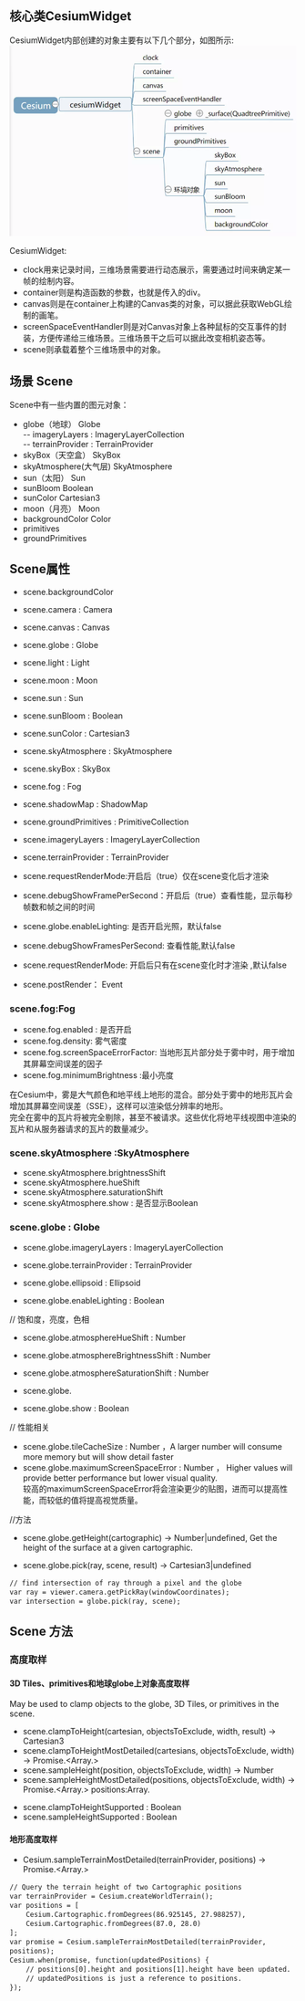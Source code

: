 
##  核心类CesiumWidget



CesiumWidget内部创建的对象主要有以下几个部分，如图所示:
![widget](./widget.png)

CesiumWidget:

- clock用来记录时间，三维场景需要进行动态展示，需要通过时间来确定某一帧的绘制内容。 
- container则是构造函数的参数，也就是传入的div。 
- canvas则是在container上构建的Canvas类的对象，可以据此获取WebGL绘制的画笔。 
- screenSpaceEventHandler则是对Canvas对象上各种鼠标的交互事件的封装，方便传递给三维场景。三维场景干之后可以据此改变相机姿态等。 
- scene则承载着整个三维场景中的对象。



## 场景 Scene 

Scene中有一些内置的图元对象：
- globe（地球）  Globe  
       -- imageryLayers : ImageryLayerCollection  
       -- terrainProvider : TerrainProvider  
- skyBox（天空盒）  SkyBox
- skyAtmosphere(大气层)   SkyAtmosphere
- sun（太阳）  Sun
- sunBloom     Boolean
- sunColor  Cartesian3
- moon（月亮） Moon
- backgroundColor   Color
- primitives
- groundPrimitives


## Scene属性

- scene.backgroundColor 
- scene.camera : Camera
- scene.canvas : Canvas
- scene.globe : Globe 
 
- scene.light : Light
- scene.moon : Moon
- scene.sun : Sun 
- scene.sunBloom : Boolean 
- scene.sunColor : Cartesian3
 
- scene.skyAtmosphere : SkyAtmosphere 
- scene.skyBox : SkyBox

- scene.fog : Fog 
- scene.shadowMap : ShadowMap 
 
- scene.groundPrimitives : PrimitiveCollection
- scene.imageryLayers : ImageryLayerCollection
- scene.terrainProvider : TerrainProvider


- scene.requestRenderMode:开启后（true）仅在scene变化后才渲染
- scene.debugShowFramePerSecond：开启后（true）查看性能，显示每秒帧数和帧之间的时间
- scene.globe.enableLighting: 是否开启光照，默认false
- scene.debugShowFramesPerSecond: 查看性能,默认false
- scene.requestRenderMode: 开启后只有在scene变化时才渲染 ,默认false
- scene.postRender： Event
 
### scene.fog:Fog

- scene.fog.enabled : 是否开启
- scene.fog.density: 雾气密度
- scene.fog.screenSpaceErrorFactor: 当地形瓦片部分处于雾中时，用于增加其屏幕空间误差的因子
- scene.fog.minimumBrightness :最小亮度
 
在Cesium中，雾是大气颜色和地平线上地形的混合。部分处于雾中的地形瓦片会增加其屏幕空间误差（SSE），这样可以渲染低分辨率的地形。     
完全在雾中的瓦片将被完全剔除，甚至不被请求。这些优化将地平线视图中渲染的瓦片和从服务器请求的瓦片的数量减少。       



### scene.skyAtmosphere :SkyAtmosphere
- scene.skyAtmosphere.brightnessShift 
- scene.skyAtmosphere.hueShift 
- scene.skyAtmosphere.saturationShift 
- scene.skyAtmosphere.show : 是否显示Boolean


### scene.globe : Globe

- scene.globe.imageryLayers : ImageryLayerCollection
- scene.globe.terrainProvider : TerrainProvider
- scene.globe.ellipsoid : Ellipsoid 

- scene.globe.enableLighting : Boolean

// 饱和度，亮度，色相
- scene.globe.atmosphereHueShift : Number
- scene.globe.atmosphereBrightnessShift : Number
- scene.globe.atmosphereSaturationShift : Number
- scene.globe.

- scene.globe.show : Boolean

// 性能相关
- scene.globe.tileCacheSize : Number ，A larger number will consume more memory but will show detail faster 
- scene.globe.maximumScreenSpaceError : Number ， Higher values will provide better performance but lower visual quality.   
  较高的maximumScreenSpaceError将会渲染更少的贴图，进而可以提高性能，而较低的值将提高视觉质量。   

//方法
- scene.globe.getHeight(cartographic) → Number|undefined, Get the height of the surface at a given cartographic.

- scene.globe.pick(ray, scene, result) → Cartesian3|undefined

```
// find intersection of ray through a pixel and the globe
var ray = viewer.camera.getPickRay(windowCoordinates);
var intersection = globe.pick(ray, scene);
```
 
 
## Scene 方法

### 高度取样

#### 3D Tiles、primitives和地球globe上对象高度取样
May be used to clamp objects to the globe, 3D Tiles, or primitives in the scene.
- scene.clampToHeight(cartesian, objectsToExclude, width, result) → Cartesian3
- scene.clampToHeightMostDetailed(cartesians, objectsToExclude, width) → Promise.<Array.<Cartesian3>>
- scene.sampleHeight(position, objectsToExclude, width) → Number
- scene.sampleHeightMostDetailed(positions, objectsToExclude, width) → Promise.<Array.<Cartographic>>   positions:Array.<Cartographic>
 
* scene.clampToHeightSupported : Boolean
* scene.sampleHeightSupported : Boolean


#### 地形高度取样

- Cesium.sampleTerrainMostDetailed(terrainProvider, positions) → Promise.<Array.<Cartographic>>

```
// Query the terrain height of two Cartographic positions
var terrainProvider = Cesium.createWorldTerrain();
var positions = [
    Cesium.Cartographic.fromDegrees(86.925145, 27.988257),
    Cesium.Cartographic.fromDegrees(87.0, 28.0)
];
var promise = Cesium.sampleTerrainMostDetailed(terrainProvider, positions);
Cesium.when(promise, function(updatedPositions) {
    // positions[0].height and positions[1].height have been updated.
    // updatedPositions is just a reference to positions.
});
```
 





